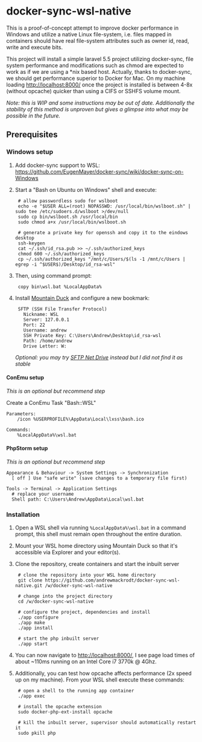 # docker-sync-wsl-native

This is a proof-of-concept attempt to improve docker performance in Windows and utilize a native
Linux file-system, i.e. files mapped in containers should have real file-system attributes such
as owner id, read, write and execute bits.

This project will install a simple laravel 5.5 project utilizing docker-sync, file system
performance and modifications such as chmod are expected to work as if we are using a *nix based
host. Actually, thanks to docker-sync, we should get performance superior to Docker for Mac.
On my machine loading [http://localhost:8000/](http://localhost:8000/) once the project is installed
is between 4-8x (without opcache) quicker than using a CIFS or SSHFS volume mount.

_Note: this is WIP and some instructions may be out of date. Additionally the stability of this
method is unproven but gives a glimpse into what may be possible in the future._

## Prerequisites

### Windows setup

1. Add docker-sync support to WSL: https://github.com/EugenMayer/docker-sync/wiki/docker-sync-on-Windows

2. Start a "Bash on Ubuntu on Windows" shell and execute:

        # allow passwordless sudo for wslboot
        echo -e "$USER ALL=(root) NOPASSWD: /usr/local/bin/wslboot.sh" | sudo tee /etc/sudoers.d/wslboot >/dev/null
        sudo cp bin/wslboot.sh /usr/local/bin
        sudo chmod a+x /usr/local/bin/wslboot.sh
        
        # generate a private key for openssh and copy it to the eindows desktop
        ssh-keygen
        cat ~/.ssh/id_rsa.pub >> ~/.ssh/authorized_keys
        chmod 600 ~/.ssh/authorized_keys
        cp ~/.ssh/authorized_keys "/mnt/c/Users/$(ls -1 /mnt/c/Users | egrep -i ^$USER$)/Desktop/id_rsa-wsl"

3. Then, using command prompt:

        copy bin\wsl.bat %LocalAppData%

4. Install [Mountain Duck](https://mountainduck.io/) and configure a new bookmark:

        SFTP (SSH File Transfer Protocol)
          Nickname: WSL
          Server: 127.0.0.1
          Port: 22
          Username: andrew
          SSH Private Key: C:\Users\Andrew\Desktop\id_rsa-wsl
          Path: /home/andrew
          Drive Letter: W:

    _Optional: you may try [SFTP Net Drive](http://www.sftpnetdrive.com/) instead but I did not find it as stable_
   
#### ConEmu setup

_This is an optional but recommend step_

Create a ConEmu Task "Bash::WSL"

    Parameters:
        /icon %USERPROFILE%\AppData\Local\lxss\bash.ico
    
    Commands:
        %LocalAppData%\wsl.bat

#### PhpStorm setup

_This is an optional but recommend step_

    Appearance & Behaviour -> System Settings -> Synchronization
      [ off ] Use "safe write" (save changes to a temporary file first)
       
    Tools -> Terminal -> Application Settings
      # replace your username
      Shell path: C:\Users\Andrew\AppData\Local\wsl.bat

### Installation

1. Open a WSL shell via running `%LocalAppData%\wsl.bat` in a command prompt, this shell must remain open
   throughout the entire duration.

2. Mount your WSL home directory using Mountain Duck so that it's accessible via Explorer and your editor(s).

3. Clone the repository, create containers and start the inbuilt server 
    
        # clone the repository into your WSL home directory 
        git clone https://github.com/andrewmackrodt/docker-sync-wsl-native.git /w/docker-sync-wsl-native
        
        # change into the project directory
        cd /w/docker-sync-wsl-native

        # configure the project, dependencies and install
        ./app configure
        ./app make
        ./app install
        
        # start the php inbuilt server
        ./app start

4. You can now navigate to [http://localhost:8000/](http://localhost:8000/), I see page load times of
   about ~110ms running on an Intel Core i7 3770k @ 4Ghz.

5. Additionally, you can test how opcache affects performance (2x speed up on my machine). From your WSL
   shell execute these commands:

        # open a shell to the running app container
        ./app exec
        
        # install the opcache extension
        sudo docker-php-ext-install opcache
        
        # kill the inbuilt server, supervisor should automatically restart it
        sudo pkill php
